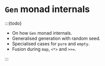 # `Gen` monad internals

:::{todo}

- On how `Gen` monad internals.
- Generalised generation with random seed.
- Specialised cases for `pure` and `empty`.
- Fusion during `map`, `<*>` and `>>=`.

:::
